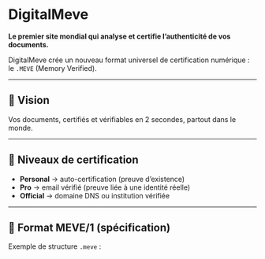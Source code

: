 # DigitalMeve

**Le premier site mondial qui analyse et certifie l’authenticité de vos documents.**

DigitalMeve crée un nouveau format universel de certification numérique : le `.MEVE` (Memory Verified).

---
## 🚀 Vision

Vos documents, certifiés et vérifiables en 2 secondes, partout dans le monde.

---
## 🔑 Niveaux de certification

- **Personal** → auto-certification (preuve d’existence)
- **Pro** → email vérifié (preuve liée à une identité réelle)
- **Official** → domaine DNS ou institution vérifiée

---
## 📂 Format MEVE/1 (spécification)

Exemple de structure `.meve` :
